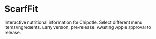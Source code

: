 # ScarfFit

Interactive nutritional information for Chipotle. Select different menu items/ingredients. Early version, pre-release.
Awaiting Apple approval to release.
